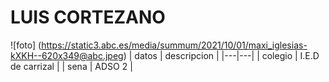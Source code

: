 # LUIS CORTEZANO

![foto] (https://static3.abc.es/media/summum/2021/10/01/maxi_iglesias-kXKH--620x349@abc.jpeg)
| datos | descripcion |
|---|---|
| colegio | I.E.D de carrizal |
| sena | ADSO 2 |